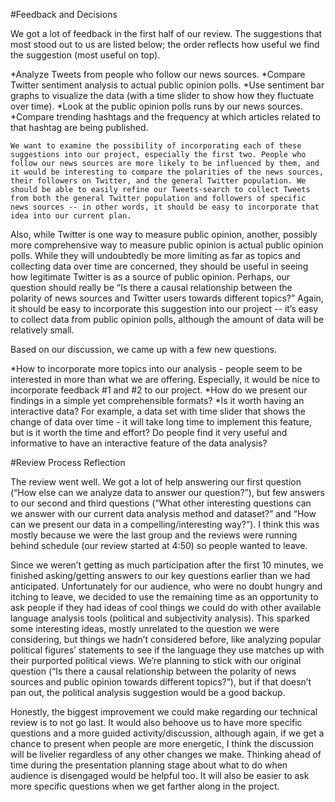 #Feedback and Decisions
	
We got a lot of feedback in the first half of our review. The suggestions that most stood out to us are listed below; the order reflects how useful we find the suggestion (most useful on top).

*Analyze Tweets from people who follow our news sources.
*Compare Twitter sentiment analysis to actual public opinion polls.
*Use sentiment bar graphs to visualize the data (with a time slider to show how they fluctuate over time).
*Look at the public opinion polls runs by our news sources.
*Compare trending hashtags and the frequency at which articles related to that hashtag are being published.

	We want to examine the possibility of incorporating each of these suggestions into our project, especially the first two. People who follow our news sources are more likely to be influenced by them, and it would be interesting to compare the polarities of the news sources, their followers on Twitter, and the general Twitter population. We should be able to easily refine our Tweets-search to collect Tweets from both the general Twitter population and followers of specific news sources -- in other words, it should be easy to incorporate that idea into our current plan.  

Also, while Twitter is one way to measure public opinion, another, possibly more comprehensive way to measure public opinion is actual public opinion polls. While they will undoubtedly be more limiting as far as topics and collecting data over time are concerned, they should be useful in seeing how legitimate Twitter is as a source of public opinion. Perhaps, our question should really be “Is there a causal relationship between the polarity of news sources and Twitter users towards different topics?” Again, it should be easy to incorporate this suggestion into our project -- it’s easy to collect data from public opinion polls, although the amount of data will be relatively small. 

Based on our discussion, we came up with a few new questions. 

*How to incorporate more topics into our analysis - people seem to be interested in more than what we are offering. Especially, it would be nice to incorporate feedback #1 and #2 to our project.
*How do we present our findings in a simple yet comprehensible formats?
*Is it worth having an interactive data? For example, a data set with time slider that shows the change of data over time - it will take long time to implement this feature, but is it worth the time and effort? Do people find it very useful and informative to have an interactive feature of the data analysis?

#Review Process Reflection

The review went well. We got a lot of help answering our first question (“How else can we analyze data to answer our question?”), but few answers to our second and third questions (“What other interesting questions can we answer with our current data analysis method and dataset?” and “How can we present our data in a compelling/interesting way?”). I think this was mostly because we were the last group and the reviews were running behind schedule (our review started at 4:50) so people wanted to leave. 

Since we weren’t getting as much participation after the first 10 minutes, we finished asking/getting answers to our key questions earlier than we had anticipated. Unfortunately for our audience, who were no doubt hungry and itching to leave, we decided to use the remaining time as an opportunity to ask people if they had ideas of cool things we could do with other available language analysis tools (political and subjectivity analysis). This sparked some interesting ideas, mostly unrelated to the question we were considering, but things we hadn’t considered before, like analyzing popular political figures’ statements to see if the language they use matches up with their purported political views. We’re planning to stick with our original question (“Is there a causal relationship between the polarity of news sources and public opinion towards different topics?”), but if that doesn’t pan out, the political analysis suggestion would be a good backup. 

Honestly, the biggest improvement we could make regarding our technical review is to not go last. It would also behoove us to have more specific questions and a more guided activity/discussion, although again, if we get a chance to present when people are more energetic, I think the discussion will be livelier regardless of any other changes we make. Thinking ahead of time during the presentation planning stage about what to do when audience is disengaged would be helpful too. It will also be easier to ask more specific questions when we get farther along in the project. 
